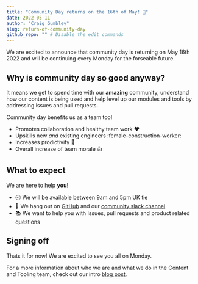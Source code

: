 ```yaml
---
title: "Community Day returns on the 16th of May! 🎉"
date: 2022-05-11
author: "Craig Gumbley"
slug: return-of-community-day
github_repo: "" # Disable the edit commands
---
```


We are excited to announce that community day is returning on May 16th 2022 and will be continuing every Monday for the forseable future.

## Why is community day so good anyway?

It means we get to spend time with our **amazing** community, understand how our content is being used and help level up our modules and tools by addressing issues and pull requests.

Community day benefits us as a team too!

* Promotes collaboration and healthy team work :hearts: 
* Upskills new *and* existing engineers :female-construction-worker: 
* Increases prodictivity :100: 
* Overall increase of team morale :+1: 

## What to expect

We are here to help **you**!

* :clock9: We will be available between 9am and 5pm UK tie 
* :office: We hang out on [GitHub](https://puppetlabs.github.io/) and our [community slack channel](https://puppetcommunity.slack.com/archives/C11LCKKQ9) 
* :books: We want to help you with Issues, pull requests and product related questions 

## Signing off

Thats it for now! We are excited to see you all on Monday.

For a more information about who we are and what we do in the Content and Tooling team, check out our intro [blog post](https://puppetlabs.github.io/content-and-tooling-team/blog/posts/team-rebrand/).
